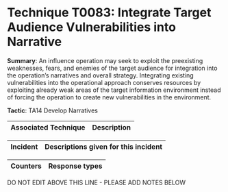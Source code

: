 # Technique T0083: Integrate Target Audience Vulnerabilities into Narrative

**Summary**: An influence operation may seek to exploit the preexisting weaknesses, fears, and enemies of the target audience for integration into the operation’s narratives and overall strategy. Integrating existing vulnerabilities into the operational approach conserves resources by exploiting already weak areas of the target information environment instead of forcing the operation to create new vulnerabilities in the environment.

**Tactic**: TA14 Develop Narratives


| Associated Technique | Description |
| --------- | ------------------------- |



| Incident | Descriptions given for this incident |
| -------- | -------------------- |



| Counters | Response types |
| -------- | -------------- |


DO NOT EDIT ABOVE THIS LINE - PLEASE ADD NOTES BELOW